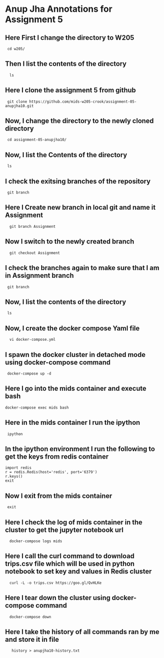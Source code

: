   # Anup Jha Annotations for Assignment 5
  ## Here First I change the directory to W205 
  ```
   cd w205/
  ```
  ## Then I list the contents of the directory
  ```
    ls
  ```
  ## Here I clone the assignment 5 from github 
  ```
   git clone https://github.com/mids-w205-crook/assignment-05-anupjha10.git
  ```
  ## Now, I change the directory to the newly cloned directory
  ```
   cd assignment-05-anupjha10/
  ```
  ## Now, I list the Contents of the directory 
  ```
   ls
  ```  
  ## I check the exitsing branches of the repository 
  ```
   git branch
  ```
  ## Here I Create new branch in local git and name it Assignment 
  ```
    git branch Assignment
  ```
  ## Now I switch to the newly created branch
  ```
    git checkout Assignment
  ```
  ## I check the branches again to make sure that I am in Assignment branch
  ```
   git branch
  ```
  ## Now, I list the contents of the directory 
  ```
   ls
  ```
  ## Now, I create the docker compose Yaml file 
  ```
    vi docker-compose.yml
  ```
  ## I spawn the docker cluster in detached mode using docker-compose command 
  ```
   docker-compose up -d
  ```
  ## Here I go into the mids container and execute bash 
  ```
  docker-compose exec mids bash
  ```
  ## Here in the mids container I run the ipython
  ```
   ipython
  ```
  ## In the ipython environment I run the following to get the keys from redis container 
  ```
  import redis
  r = redis.Redis(host='redis', port='6379')
  r.keys()
  exit
  ```
  ## Now I exit from the mids container
  ```
   exit 
  ```
  ## Here I check the log of mids container in the cluster to get the jupyter notebook url
  ```
    docker-compose logs mids
  ```
  ## Here I call the curl command to download trips.csv file which will be used in python notebook to set key and values in Redis cluster
  ```
    curl -L -o trips.csv https://goo.gl/QvHLKe
  ```
  ## Here I tear down the cluster using docker-compose command 
  ```
    docker-compose down
  ```  
  ## Here I take the history of all commands ran by me and store it in file 
  ```
     history > anupjha10-history.txt
  ```
